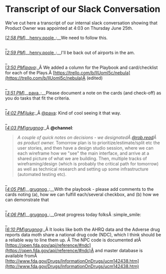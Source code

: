 # Transcript of our Slack Conversation

We've cut here a transcript of our internal slack conversation showing that Product Owner was appointed at 4:03 on Thursday June 25th.

[_[2:58 PM](https://civicactions.slack.com/archives/agile-gsa/p1434578294000301)_]__[henry.poole](https://civicactions.slack.com/team/henry.poole)_:__We need to follow this.

_  
[_[2:59 PM](https://civicactions.slack.com/archives/agile-gsa/p1434578342000302)_]__[henry.poole](https://civicactions.slack.com/team/henry.poole)_:__I'll be back out of airports in the am.

_  
[_[3:50 PM](https://civicactions.slack.com/archives/agile-gsa/p1434581431000303)_]_[pava](https://civicactions.slack.com/team/pava)_:_Â We added a column for the Playbook and card/checklist for each of the Plays.Â [https://trello.com/b/IlUoml5c/nebula](https://trello.com/b/IlUoml5c/nebula)Â (edited)

_  
[_[3:51 PM](https://civicactions.slack.com/archives/agile-gsa/p1434581487000305)_]__[pava](https://civicactions.slack.com/team/pava)_:__Please document a note on the cards (and check-off) as you do tasks that fit the criteria.

_  
[_[4:02 PM](https://civicactions.slack.com/archives/agile-gsa/p1434582141000306)_]_[luke](https://civicactions.slack.com/team/luke)_:_Â [@pava](https://civicactions.slack.com/team/pava): Kind of cool seeing it that way.

_  
[_[4:03 PM](https://civicactions.slack.com/archives/agile-gsa/p1434582235000307)_]_[grugnog](https://civicactions.slack.com/team/grugnog)_:_Â **@channel**: 
> *A couple of quick notes on decisions - we designatedÂ [@rob.read](https://civicactions.slack.com/team/rob.read)Â as product owner.* Tomorrow plan is to prioritize/estimate/split etc the user stories, and then have a design studio session, where we can each wireframe how we "see" the main interface, and arrive at a shared picture of what we are building. Then, multiple tracks of wireframing/design (which is probably the critical path for tomorrow) as well as technical research and setting up some infrastructure (automated testing etc).


_  
[_[4:05 PM](https://civicactions.slack.com/archives/agile-gsa/p1434582334000308)_]__[grugnog](https://civicactions.slack.com/team/grugnog)_:__With the playbook - please add comments to the cards noting (a), how we can fulfill each/several checkbox, and (b) how we can demonstrate that

_  
[_[4:06 PM](https://civicactions.slack.com/archives/agile-gsa/p1434582361000309)_]__[grugnog](https://civicactions.slack.com/team/grugnog)_:__Great progress today folksÂ :simple_smile:

_  
[_[6:10 PM](https://civicactions.slack.com/archives/agile-gsa/p1434589843000310)_]_[grugnog](https://civicactions.slack.com/team/grugnog)_:_Â It looks like both the AHRQ data and the Adverse drug reports data moth share a national drug code (NDC), which I think should be a reliable way to line them up. Â The NPC code is documented atÂ [https://open.fda.gov/api/reference/#ndc](https://open.fda.gov/api/reference/#ndc)Â and master database is available fromÂ [http://www.fda.gov/Drugs/InformationOnDrugs/ucm142438.htm](http://www.fda.gov/Drugs/InformationOnDrugs/ucm142438.htm)

